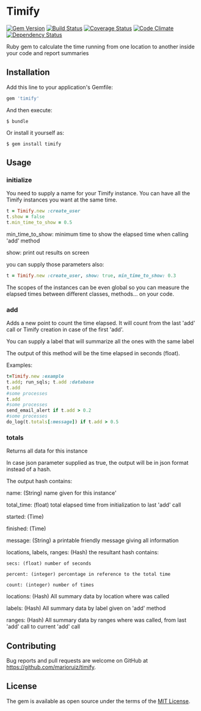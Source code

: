 # Timify

[![Gem Version](https://badge.fury.io/rb/timify.svg)](https://rubygems.org/gems/timify)
[![Build Status](https://travis-ci.org/marioruiz/timify.svg?branch=master)](https://travis-ci.org/marioruiz/timify)
[![Coverage Status](https://coveralls.io/repos/github/marioruiz/timing/badge.svg?branch=master)](https://coveralls.io/github/marioruiz/timify?branch=master)
[![Code Climate](https://codeclimate.com/github/marioruiz/timify.svg)](https://codeclimate.com/github/marioruiz/timify)
[![Dependency Status](https://gemnasium.com/marioruiz/timify.svg)](https://gemnasium.com/marioruiz/timify)

Ruby gem to calculate the time running from one location to another inside your code and report summaries

## Installation

Add this line to your application's Gemfile:

```ruby
gem 'timify'
```

And then execute:

    $ bundle

Or install it yourself as:

    $ gem install timify

## Usage

### initialize
You need to supply a name for your Timify instance. 
You can have all the Timify instances you want at the same time.
```ruby
t = Timify.new :create_user
t.show = false
t.min_time_to_show = 0.5
```
min_time_to_show: minimum time to show the elapsed time when calling 'add' method

show: print out results on screen

you can supply those parameters also:

```ruby
t = Timify.new :create_user, show: true, min_time_to_show: 0.3
```

The scopes of the instances can be even global so you can measure the elapsed times between different classes, methods... on your code.

### add

Adds a new point to count the time elapsed. It will count from the last 'add' call or Timify creation in case of the first 'add'.

You can supply a label that will summarize all the ones with the same label

The output of this method will be the time elapsed in seconds (float).

Examples:

```ruby
t=Timify.new :example
t.add; run_sqls; t.add :database
t.add
#some processes
t.add
#some processes
send_email_alert if t.add > 0.2
#some processes
do_log(t.totals[:message]) if t.add > 0.5
```

### totals

Returns all data for this instance

In case json parameter supplied as true, the output will be in json format instead of a hash.

The output hash contains:

  name: (String) name given for this instance'

  total_time: (float) total elapsed time from initialization to last 'add' call

  started: (Time)

  finished: (Time)

  message: (String) a printable friendly message giving all information

  locations, labels, ranges: (Hash) the resultant hash contains:

    secs: (float) number of seconds

    percent: (integer) percentage in reference to the total time

    count: (integer) number of times

  locations: (Hash) All summary data by location where was called

  labels: (Hash) All summary data by label given on 'add' method

  ranges: (Hash) All summary data by ranges where was called, from last 'add' call to current 'add' call


## Contributing

Bug reports and pull requests are welcome on GitHub at https://github.com/marioruiz/timify.


## License

The gem is available as open source under the terms of the [MIT License](http://opensource.org/licenses/MIT).

